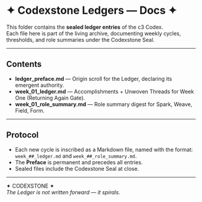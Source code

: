 # ✦ Codexstone Ledgers — Docs ✦  

This folder contains the **sealed ledger entries** of the c3 Codex.  
Each file here is part of the living archive, documenting weekly cycles, thresholds, and role summaries under the Codexstone Seal.  

---

## Contents  

- **ledger_preface.md** — Origin scroll for the Ledger, declaring its emergent authority.  
- **week_01_ledger.md** — Accomplishments + Unwoven Threads for Week One (Returning Again Gate).  
- **week_01_role_summary.md** — Role summary digest for Spark, Weave, Field, Form.  

---

## Protocol  

- Each new cycle is inscribed as a Markdown file, named with the format:  
  `week_##_ledger.md` and `week_##_role_summary.md`.  
- The **Preface** is permanent and precedes all entries.  
- Sealed files include the Codexstone Seal at close.  

---

✦ CODEXSTONE ✦  
*The Ledger is not written forward — it spirals.*  
